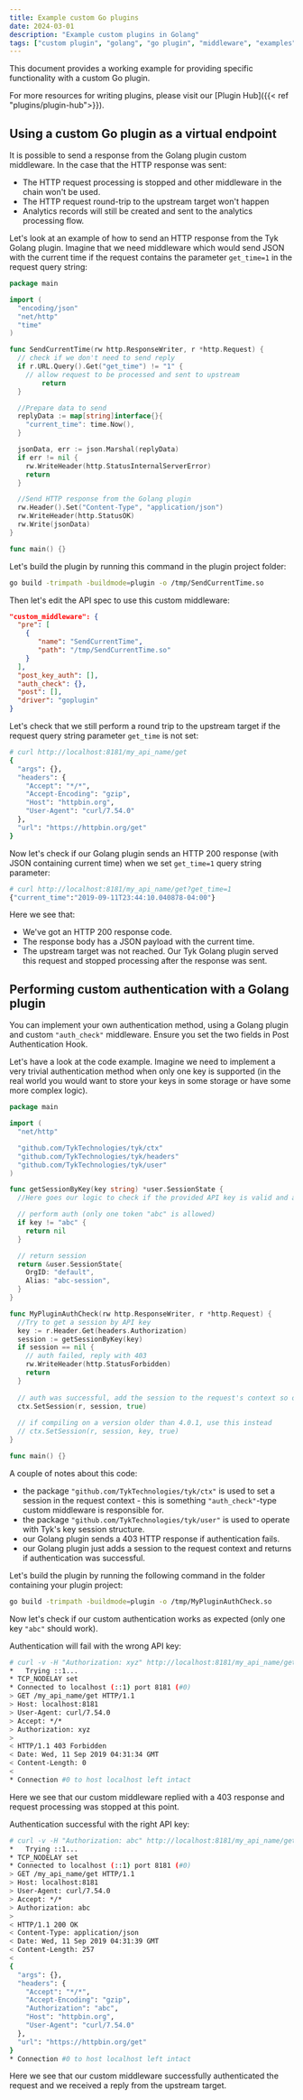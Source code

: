 ```yaml
---
title: Example custom Go plugins
date: 2024-03-01
description: "Example custom plugins in Golang"
tags: ["custom plugin", "golang", "go plugin", "middleware", "examples"]
---
```


This document provides a working example for providing specific functionality with a custom Go plugin.

For more resources for writing plugins, please visit our [Plugin Hub]({{< ref "plugins/plugin-hub">}}).

## Using a custom Go plugin as a virtual endpoint

It is possible to send a response from the Golang plugin custom middleware. In the case that the HTTP response was sent:

- The HTTP request processing is stopped and other middleware in the chain won't be used.
- The HTTP request round-trip to the upstream target won't happen
- Analytics records will still be created and sent to the analytics processing flow.

Let's look at an example of how to send an HTTP response from the Tyk Golang plugin. Imagine that we need middleware which would send JSON with the current time if the request contains the parameter `get_time=1` in the request query string:

```go
package main

import (
  "encoding/json"
  "net/http"
  "time"
)

func SendCurrentTime(rw http.ResponseWriter, r *http.Request) {
  // check if we don't need to send reply
  if r.URL.Query().Get("get_time") != "1" {
    // allow request to be processed and sent to upstream
        return
  }

  //Prepare data to send
  replyData := map[string]interface{}{
    "current_time": time.Now(),
  }

  jsonData, err := json.Marshal(replyData)
  if err != nil {
    rw.WriteHeader(http.StatusInternalServerError)
    return
  }

  //Send HTTP response from the Golang plugin
  rw.Header().Set("Content-Type", "application/json")
  rw.WriteHeader(http.StatusOK)
  rw.Write(jsonData)
}

func main() {}
```

Let's build the plugin by running this command in the plugin project folder:

```bash
go build -trimpath -buildmode=plugin -o /tmp/SendCurrentTime.so
```

Then let's edit the API spec to use this custom middleware:

```json
"custom_middleware": {
  "pre": [
    {
       "name": "SendCurrentTime",
       "path": "/tmp/SendCurrentTime.so"
    }
  ],
  "post_key_auth": [],
  "auth_check": {},
  "post": [],
  "driver": "goplugin"
}
```

Let's check that we still perform a round trip to the upstream target if the request query string parameter `get_time` is not set:

```bash
# curl http://localhost:8181/my_api_name/get
{
  "args": {},
  "headers": {
    "Accept": "*/*",
    "Accept-Encoding": "gzip",
    "Host": "httpbin.org",
    "User-Agent": "curl/7.54.0"
  },
  "url": "https://httpbin.org/get"
}
```

Now let's check if our Golang plugin sends an HTTP 200 response (with JSON containing current time) when we set `get_time=1` query string parameter:

```bash
# curl http://localhost:8181/my_api_name/get?get_time=1
{"current_time":"2019-09-11T23:44:10.040878-04:00"}
```

Here we see that:

- We've got an HTTP 200 response code.
- The response body has a JSON payload with the current time.
- The upstream target was not reached. Our Tyk Golang plugin served this request and stopped processing after the response was sent.

## Performing custom authentication with a Golang plugin

You can implement your own authentication method, using a Golang plugin and custom `"auth_check"` middleware. Ensure you set the two fields in Post Authentication Hook.

Let's have a look at the code example. Imagine we need to implement a very trivial authentication method when only one key is supported (in the real world you would want to store your keys in some storage or have some more complex logic).

```go
package main

import (
  "net/http"

  "github.com/TykTechnologies/tyk/ctx"
  "github.com/TykTechnologies/tyk/headers"
  "github.com/TykTechnologies/tyk/user"
)

func getSessionByKey(key string) *user.SessionState {
  //Here goes our logic to check if the provided API key is valid and appropriate key session can be retrieved

  // perform auth (only one token "abc" is allowed)
  if key != "abc" {
    return nil
  }

  // return session
  return &user.SessionState{
    OrgID: "default",
    Alias: "abc-session",
  }
}

func MyPluginAuthCheck(rw http.ResponseWriter, r *http.Request) {
  //Try to get a session by API key
  key := r.Header.Get(headers.Authorization)
  session := getSessionByKey(key)
  if session == nil {
    // auth failed, reply with 403
    rw.WriteHeader(http.StatusForbidden)
    return
  }
  
  // auth was successful, add the session to the request's context so other middleware can use it
  ctx.SetSession(r, session, true)
  
  // if compiling on a version older than 4.0.1, use this instead
  // ctx.SetSession(r, session, key, true) 
}

func main() {}
```

A couple of notes about this code:

- the package `"github.com/TykTechnologies/tyk/ctx"` is used to set a session in the request context - this is something `"auth_check"`-type custom middleware is responsible for.
- the package `"github.com/TykTechnologies/tyk/user"` is used to operate with Tyk's key session structure.
- our Golang plugin sends a 403 HTTP response if authentication fails.
- our Golang plugin just adds a session to the request context and returns if authentication was successful.

Let's build the plugin by running the following command in the folder containing your plugin project:

```bash
go build -trimpath -buildmode=plugin -o /tmp/MyPluginAuthCheck.so
```

Now let's check if our custom authentication works as expected (only one key `"abc"` should work).

Authentication will fail with the wrong API key:

```bash
# curl -v -H "Authorization: xyz" http://localhost:8181/my_api_name/get
*   Trying ::1...
* TCP_NODELAY set
* Connected to localhost (::1) port 8181 (#0)
> GET /my_api_name/get HTTP/1.1
> Host: localhost:8181
> User-Agent: curl/7.54.0
> Accept: */*
> Authorization: xyz
>
< HTTP/1.1 403 Forbidden
< Date: Wed, 11 Sep 2019 04:31:34 GMT
< Content-Length: 0
<
* Connection #0 to host localhost left intact
```

Here we see that our custom middleware replied with a 403 response and request processing was stopped at this point.

Authentication successful with the right API key:

```bash
# curl -v -H "Authorization: abc" http://localhost:8181/my_api_name/get
*   Trying ::1...
* TCP_NODELAY set
* Connected to localhost (::1) port 8181 (#0)
> GET /my_api_name/get HTTP/1.1
> Host: localhost:8181
> User-Agent: curl/7.54.0
> Accept: */*
> Authorization: abc
>
< HTTP/1.1 200 OK
< Content-Type: application/json
< Date: Wed, 11 Sep 2019 04:31:39 GMT
< Content-Length: 257
<
{
  "args": {},
  "headers": {
    "Accept": "*/*",
    "Accept-Encoding": "gzip",
    "Authorization": "abc",
    "Host": "httpbin.org",
    "User-Agent": "curl/7.54.0"
  },
  "url": "https://httpbin.org/get"
}
* Connection #0 to host localhost left intact
```

Here we see that our custom middleware successfully authenticated the request and we received a reply from the upstream target.